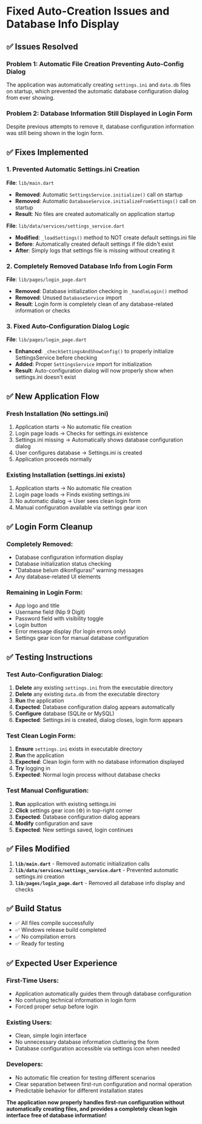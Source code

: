 # Fixed Auto-Creation Issues and Database Info Display

## ✅ Issues Resolved

### **Problem 1: Automatic File Creation Preventing Auto-Config Dialog**
The application was automatically creating `settings.ini` and `data.db` files on startup, which prevented the automatic database configuration dialog from ever showing.

### **Problem 2: Database Information Still Displayed in Login Form**
Despite previous attempts to remove it, database configuration information was still being shown in the login form.

## ✅ Fixes Implemented

### **1. Prevented Automatic Settings.ini Creation**

**File**: `lib/main.dart`
- **Removed**: Automatic `SettingsService.initialize()` call on startup
- **Removed**: Automatic `DatabaseService.initializeFromSettings()` call on startup
- **Result**: No files are created automatically on application startup

**File**: `lib/data/services/settings_service.dart`
- **Modified**: `_loadSettings()` method to NOT create default settings.ini file
- **Before**: Automatically created default settings if file didn't exist
- **After**: Simply logs that settings file is missing without creating it

### **2. Completely Removed Database Info from Login Form**

**File**: `lib/pages/login_page.dart`
- **Removed**: Database initialization checking in `_handleLogin()` method
- **Removed**: Unused `DatabaseService` import
- **Result**: Login form is completely clean of any database-related information or checks

### **3. Fixed Auto-Configuration Dialog Logic**

**File**: `lib/pages/login_page.dart`
- **Enhanced**: `_checkSettingsAndShowConfig()` to properly initialize SettingsService before checking
- **Added**: Proper `SettingsService` import for initialization
- **Result**: Auto-configuration dialog will now properly show when settings.ini doesn't exist

## ✅ New Application Flow

### **Fresh Installation (No settings.ini)**
1. Application starts → No automatic file creation
2. Login page loads → Checks for settings.ini existence
3. Settings.ini missing → Automatically shows database configuration dialog
4. User configures database → Settings.ini is created
5. Application proceeds normally

### **Existing Installation (settings.ini exists)**
1. Application starts → No automatic file creation
2. Login page loads → Finds existing settings.ini
3. No automatic dialog → User sees clean login form
4. Manual configuration available via settings gear icon

## ✅ Login Form Cleanup

### **Completely Removed:**
- Database configuration information display
- Database initialization status checking
- "Database belum dikonfigurasi" warning messages
- Any database-related UI elements

### **Remaining in Login Form:**
- App logo and title
- Username field (Nip 9 Digit)
- Password field with visibility toggle
- Login button
- Error message display (for login errors only)
- Settings gear icon for manual database configuration

## ✅ Testing Instructions

### **Test Auto-Configuration Dialog:**
1. **Delete** any existing `settings.ini` from the executable directory
2. **Delete** any existing `data.db` from the executable directory
3. **Run** the application
4. **Expected**: Database configuration dialog appears automatically
5. **Configure** database (SQLite or MySQL)
6. **Expected**: Settings.ini is created, dialog closes, login form appears

### **Test Clean Login Form:**
1. **Ensure** `settings.ini` exists in executable directory
2. **Run** the application
3. **Expected**: Clean login form with no database information displayed
4. **Try** logging in
5. **Expected**: Normal login process without database checks

### **Test Manual Configuration:**
1. **Run** application with existing settings.ini
2. **Click** settings gear icon (⚙️) in top-right corner
3. **Expected**: Database configuration dialog appears
4. **Modify** configuration and save
5. **Expected**: New settings saved, login continues

## ✅ Files Modified

1. **`lib/main.dart`** - Removed automatic initialization calls
2. **`lib/data/services/settings_service.dart`** - Prevented automatic settings.ini creation
3. **`lib/pages/login_page.dart`** - Removed all database info display and checks

## ✅ Build Status
- ✅ All files compile successfully
- ✅ Windows release build completed
- ✅ No compilation errors
- ✅ Ready for testing

## ✅ Expected User Experience

### **First-Time Users:**
- Application automatically guides them through database configuration
- No confusing technical information in login form
- Forced proper setup before login

### **Existing Users:**
- Clean, simple login interface
- No unnecessary database information cluttering the form
- Database configuration accessible via settings icon when needed

### **Developers:**
- No automatic file creation for testing different scenarios
- Clear separation between first-run configuration and normal operation
- Predictable behavior for different installation states

**The application now properly handles first-run configuration without automatically creating files, and provides a completely clean login interface free of database information!**